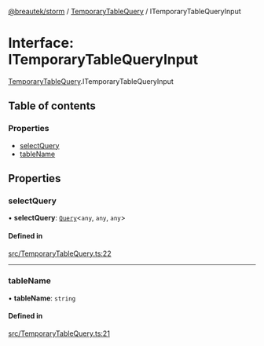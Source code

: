 [@breautek/storm](../README.md) / [TemporaryTableQuery](../modules/TemporaryTableQuery.md) / ITemporaryTableQueryInput

# Interface: ITemporaryTableQueryInput

[TemporaryTableQuery](../modules/TemporaryTableQuery.md).ITemporaryTableQueryInput

## Table of contents

### Properties

- [selectQuery](TemporaryTableQuery.ITemporaryTableQueryInput.md#selectquery)
- [tableName](TemporaryTableQuery.ITemporaryTableQueryInput.md#tablename)

## Properties

### selectQuery

• **selectQuery**: [`Query`](../classes/Query.Query-1.md)<`any`, `any`, `any`\>

#### Defined in

[src/TemporaryTableQuery.ts:22](https://github.com/breautek/storm/blob/3449719/src/TemporaryTableQuery.ts#L22)

___

### tableName

• **tableName**: `string`

#### Defined in

[src/TemporaryTableQuery.ts:21](https://github.com/breautek/storm/blob/3449719/src/TemporaryTableQuery.ts#L21)
